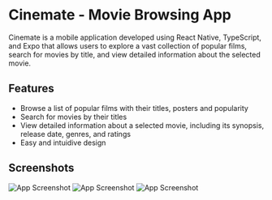 # Cinemate - Movie Browsing App
Cinemate is a mobile application developed using React Native, TypeScript, and Expo that allows users to explore a vast collection of popular films, search for movies by title, and view detailed information about the selected movie.




## Features

- Browse a list of popular films with their titles, posters and popularity
- Search for movies by their titles
- View detailed information about a selected movie, including its synopsis, release date, genres, and ratings
- Easy and intuidive design


## Screenshots

![App Screenshot]("https://github.com/oliwierPosiakow/cinemate/blob/main/assets/popular.JPG")
![App Screenshot]("https://github.com/oliwierPosiakow/cinemate/blob/main/assets/details.JPG")
![App Screenshot]("https://github.com/oliwierPosiakow/cinemate/blob/main/assets/title.JPG")

